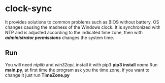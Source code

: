 # clock-sync
It provides solutions to common problems such as BIOS without battery, OS changes causing the madness of the Windows clock.
It is synchronized with NTP and is adjusted according to the indicated time zone, then with **_administrator permissions_** changes the system time.


## Run
You will need *ntplib* and *win32api*, install it with pip3
**pip3 install** *name*
Run __main.py__, at first time the program ask you the time zone, if you want to change it just run __TimeZone.py__
